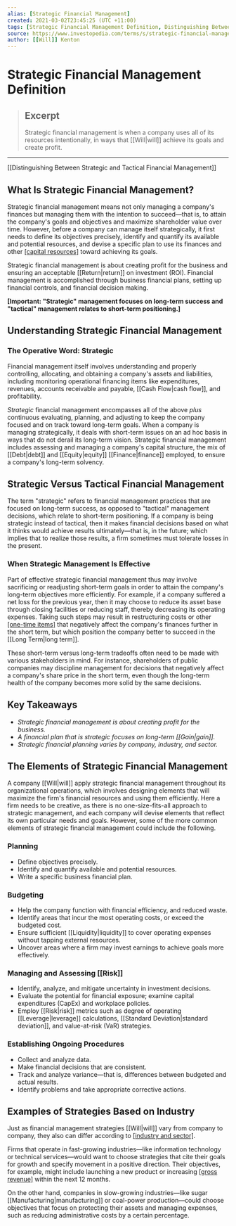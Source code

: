 ```yaml
---
alias: [Strategic Financial Management]
created: 2021-03-02T23:45:25 (UTC +11:00)
tags: [Strategic Financial Management Definition, Distinguishing Between Strategic and Tactical Financial Management]
source: https://www.investopedia.com/terms/s/strategic-financial-management.asp
author: [[Will]] Kenton
---
```


# Strategic Financial Management Definition

> ## Excerpt
> Strategic financial management is when a company uses all of its resources intentionally, in ways that [[Will|will]] achieve its goals and create profit.

---

[[Distinguishing Between Strategic and Tactical Financial Management]]
## What Is Strategic Financial Management?

Strategic financial management means not only managing a company's finances but managing them with the intention to succeed—that is, to attain the company's goals and objectives and maximize shareholder value over time. However, before a company can manage itself strategically, it first needs to define its objectives precisely, identify and quantify its available and potential resources, and devise a specific plan to use its finances and other [[capital resources]](https://www.investopedia.com/ask/answers/032715/what-are-some-examples-different-types-capital.asp) toward achieving its goals.

Strategic financial management is about creating profit for the business and ensuring an acceptable [[Return|return]] on investment (ROI). Financial management is accomplished through business financial plans, setting up financial controls, and financial decision making.

**\[Important: "Strategic" management focuses on long-term success and "tactical" management relates to short-term positioning.\]**

## Understanding Strategic Financial Management

### The Operative Word: Strategic

Financial management itself involves understanding and properly controlling, allocating, and obtaining a company's assets and liabilities, including monitoring operational financing items like expenditures, revenues, accounts receivable and payable, [[Cash Flow|cash flow]], and profitability.

_Strategic_ financial management encompasses all of the above _plus_ continuous evaluating, planning, and adjusting to keep the company focused and on track toward long-term goals. When a company is managing strategically, it deals with short-term issues on an ad hoc basis in ways that do not derail its long-term vision. Strategic financial management includes assessing and managing a company's capital structure, the mix of [[Debt|debt]] and [[Equity|equity]] [[Finance|finance]] employed, to ensure a company's long-term solvency.

## Strategic Versus Tactical Financial Management

The term "strategic" refers to financial management practices that are focused on long-term success, as opposed to "tactical" management decisions, which relate to short-term positioning. If a company is being strategic instead of tactical, then it makes financial decisions based on what it thinks would achieve results ultimately—that is, in the future; which implies that to realize those results, a firm sometimes must tolerate losses in the present.

### When Strategic Management Is Effective

Part of effective strategic financial management thus may involve sacrificing or readjusting short-term goals in order to attain the company's long-term objectives more efficiently. For example, if a company suffered a net loss for the previous year, then it may choose to reduce its asset base through closing facilities or reducing staff, thereby decreasing its operating expenses. Taking such steps may result in restructuring costs or other [[one-time items]](https://www.investopedia.com/terms/o/one-time-item.asp) that negatively affect the company's finances further in the short term, but which position the company better to succeed in the [[Long Term|long term]].

These short-term versus long-term tradeoffs often need to be made with various stakeholders in mind. For instance, shareholders of public companies may discipline management for decisions that negatively affect a company's share price in the short term, even though the long-term health of the company becomes more solid by the same decisions.

## Key Takeaways

-   _Strategic financial management is about creating profit for the business._
-   _A financial plan that is strategic focuses on long-term [[Gain|gain]]._
-   _Strategic financial planning varies by company, industry, and sector._

## The Elements of Strategic Financial Management

A company [[Will|will]] apply strategic financial management throughout its organizational operations, which involves designing elements that will maximize the firm's financial resources and using them efficiently. Here a firm needs to be creative, as there is no one-size-fits-all approach to strategic management, and each company will devise elements that reflect its own particular needs and goals. However, some of the more common elements of strategic financial management could include the following.

### Planning

-   Define objectives precisely.
-   Identify and quantify available and potential resources.
-   Write a specific business financial plan.

### Budgeting

-   Help the company function with financial efficiency, and reduced waste.
-   Identify areas that incur the most operating costs, or exceed the budgeted cost.
-   Ensure sufficient [[Liquidity|liquidity]] to cover operating expenses without tapping external resources.
-   Uncover areas where a firm may invest earnings to achieve goals more effectively.

### Managing and Assessing [[Risk]]

-   Identify, analyze, and mitigate uncertainty in investment decisions.
-   Evaluate the potential for financial exposure; examine capital expenditures (CapEx) and workplace policies.
-   Employ [[Risk|risk]] metrics such as degree of operating [[Leverage|leverage]] calculations, [[Standard Deviation|standard deviation]], and value-at-risk (VaR) strategies.

### Establishing Ongoing Procedures

-   Collect and analyze data.
-   Make financial decisions that are consistent.
-   Track and analyze variance—that is, differences between budgeted and actual results.
-   Identify problems and take appropriate corrective actions.

## Examples of Strategies Based on Industry

Just as financial management strategies [[Will|will]] vary from company to company, they also can differ according to [[industry and sector]](https://www.investopedia.com/ask/answers/05/industrysector.asp).

Firms that operate in fast-growing industries—like information technology or technical services—would want to choose strategies that cite their goals for growth and specify movement in a positive direction. Their objectives, for example, might include launching a new product or increasing [[gross revenue]](https://www.investopedia.com/ask/answers/122214/what-difference-between-revenue-and-income.asp) within the next 12 months.

On the other hand, companies in slow-growing industries—like sugar [[Manufacturing|manufacturing]] or coal-power production—could choose objectives that focus on protecting their assets and managing expenses, such as reducing administrative costs by a certain percentage.
